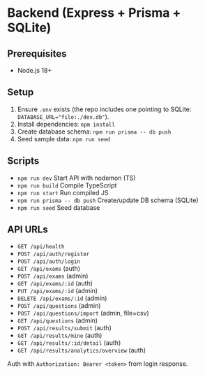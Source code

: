 # Backend (Express + Prisma + SQLite)

## Prerequisites
- Node.js 18+

## Setup
1. Ensure `.env` exists (the repo includes one pointing to SQLite: `DATABASE_URL="file:./dev.db"`).
2. Install dependencies: `npm install`
3. Create database schema: `npm run prisma -- db push`
4. Seed sample data: `npm run seed`

## Scripts
- `npm run dev` Start API with nodemon (TS)
- `npm run build` Compile TypeScript
- `npm run start` Run compiled JS
- `npm run prisma -- db push` Create/update DB schema (SQLite)
- `npm run seed` Seed database

## API URLs
- `GET /api/health`
- `POST /api/auth/register`
- `POST /api/auth/login`
- `GET /api/exams` (auth)
- `POST /api/exams` (admin)
- `GET /api/exams/:id` (auth)
- `PUT /api/exams/:id` (admin)
- `DELETE /api/exams/:id` (admin)
- `POST /api/questions` (admin)
- `POST /api/questions/import` (admin, file=csv)
- `GET /api/questions` (admin)
- `POST /api/results/submit` (auth)
- `GET /api/results/mine` (auth)
- `GET /api/results/:id/detail` (auth)
- `GET /api/results/analytics/overview` (auth)

Auth with `Authorization: Bearer <token>` from login response.
